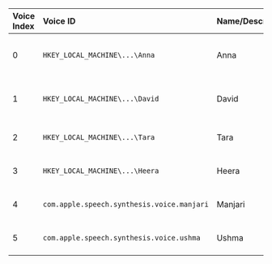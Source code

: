 | Voice Index | Voice ID | Name/Description | Language(s) | Gender | Notes |
| :-- | :-- | :-- | :-- | :-- | :-- |
| 0 | `HKEY_LOCAL_MACHINE\...\Anna` | Anna | en-US | Female | Default female English voice |
| 1 | `HKEY_LOCAL_MACHINE\...\David` | David | en-US | Male | Default male English voice |
| 2 | `HKEY_LOCAL_MACHINE\...\Tara` | Tara | hi-IN (Hindi) | Female | Hindi voice (if installed) |
| 3 | `HKEY_LOCAL_MACHINE\...\Heera` | Heera | hi-IN (Hindi) | Female | Hindi voice variant |
| 4 | `com.apple.speech.synthesis.voice.manjari` | Manjari | hi-IN (Hindi) | Female | macOS Hindi voice |
| 5 | `com.apple.speech.synthesis.voice.ushma` | Ushma | hi-IN (Hindi) | Female | macOS Hindi voice |